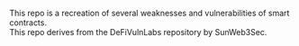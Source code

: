 This repo is a recreation of several weaknesses and vulnerabilities of smart contracts.  
This repo derives from the DeFiVulnLabs repository by SunWeb3Sec.
